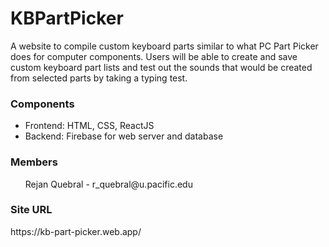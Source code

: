 ﻿# KBPartPicker
A website to compile custom keyboard parts similar to what PC Part Picker does for computer components. Users will be able to create and save custom keyboard part lists and test out the sounds that would be created from selected parts by taking a typing test. 

<h3> Components </h3>
<ul>
    <li>Frontend: HTML, CSS, ReactJS</li>
    <li>Backend: Firebase for web server and database </li>
</ul>
<h3>Members</h3>
<ul> Rejan Quebral - r_quebral@u.pacific.edu
</ul>
<h3> Site URL </h3>
https://kb-part-picker.web.app/
